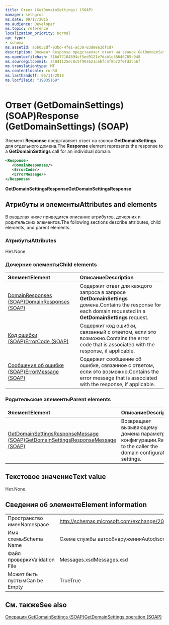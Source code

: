 ```yaml
---
title: Ответ (GetDomainSettings) (SOAP)
manager: sethgros
ms.date: 09/17/2015
ms.audience: Developer
ms.topic: reference
localization_priority: Normal
api_type:
- schema
ms.assetid: a5b052df-93bd-4fe1-ac30-83de9a3dfcd7
description: Элемент Response представляет ответ на звонок GetDomainSettings для отдельного домена.
ms.openlocfilehash: 316d77104894cf5ed9121e7dab1c38646765c948
ms.sourcegitcommit: 34041125dc8c5f993b21cebfc4f8b72f0fd2cb6f
ms.translationtype: MT
ms.contentlocale: ru-RU
ms.lasthandoff: 06/11/2018
ms.locfileid: "19835169"
---
```

# <a name="response-getdomainsettings-soap"></a><span data-ttu-id="59119-103">Ответ (GetDomainSettings) (SOAP)</span><span class="sxs-lookup"><span data-stu-id="59119-103">Response (GetDomainSettings) (SOAP)</span></span>

<span data-ttu-id="59119-104">Элемент **Response** представляет ответ на звонок **GetDomainSettings** для отдельного домена.</span><span class="sxs-lookup"><span data-stu-id="59119-104">The **Response** element represents the response to a **GetDomainSettings** call for an individual domain.</span></span> 
  
```XML
<Response>
   <DomainResponses/>
   <ErrorCode/>
   <ErrorMessage/>
</Response>
```

 <span data-ttu-id="59119-105">**GetDomainSettingsResponse**</span><span class="sxs-lookup"><span data-stu-id="59119-105">**GetDomainSettingsResponse**</span></span>
## <a name="attributes-and-elements"></a><span data-ttu-id="59119-106">Атрибуты и элементы</span><span class="sxs-lookup"><span data-stu-id="59119-106">Attributes and elements</span></span>

<span data-ttu-id="59119-107">В разделах ниже приводится описание атрибутов, дочерних и родительских элементов.</span><span class="sxs-lookup"><span data-stu-id="59119-107">The following sections describe attributes, child elements, and parent elements.</span></span>
  
### <a name="attributes"></a><span data-ttu-id="59119-108">Атрибуты</span><span class="sxs-lookup"><span data-stu-id="59119-108">Attributes</span></span>

<span data-ttu-id="59119-109">Нет.</span><span class="sxs-lookup"><span data-stu-id="59119-109">None.</span></span>
  
### <a name="child-elements"></a><span data-ttu-id="59119-110">Дочерние элементы</span><span class="sxs-lookup"><span data-stu-id="59119-110">Child elements</span></span>

|<span data-ttu-id="59119-111">**Элемент**</span><span class="sxs-lookup"><span data-stu-id="59119-111">**Element**</span></span>|<span data-ttu-id="59119-112">**Описание**</span><span class="sxs-lookup"><span data-stu-id="59119-112">**Description**</span></span>|
|:-----|:-----|
|[<span data-ttu-id="59119-113">DomainResponses (SOAP)</span><span class="sxs-lookup"><span data-stu-id="59119-113">DomainResponses (SOAP)</span></span>](domainresponses-soap.md) <br/> |<span data-ttu-id="59119-114">Содержит ответ для каждого запроса в запросе **GetDomainSettings** домена.</span><span class="sxs-lookup"><span data-stu-id="59119-114">Contains the response for each domain requested in a **GetDomainSettings** request.</span></span>  <br/> |
|[<span data-ttu-id="59119-115">Код ошибки (SOAP)</span><span class="sxs-lookup"><span data-stu-id="59119-115">ErrorCode (SOAP)</span></span>](errorcode-soap.md) <br/> |<span data-ttu-id="59119-116">Содержит код ошибки, связанный с ответом, если это возможно.</span><span class="sxs-lookup"><span data-stu-id="59119-116">Contains the error code that is associated with the response, if applicable.</span></span>  <br/> |
|[<span data-ttu-id="59119-117">Сообщение об ошибке (SOAP)</span><span class="sxs-lookup"><span data-stu-id="59119-117">ErrorMessage (SOAP)</span></span>](errormessage-soap.md) <br/> |<span data-ttu-id="59119-118">Содержит сообщение об ошибке, связанное с ответом, если это возможно.</span><span class="sxs-lookup"><span data-stu-id="59119-118">Contains the error message that is associated with the response, if applicable.</span></span>  <br/> |
   
### <a name="parent-elements"></a><span data-ttu-id="59119-119">Родительские элементы</span><span class="sxs-lookup"><span data-stu-id="59119-119">Parent elements</span></span>

|<span data-ttu-id="59119-120">**Элемент**</span><span class="sxs-lookup"><span data-stu-id="59119-120">**Element**</span></span>|<span data-ttu-id="59119-121">**Описание**</span><span class="sxs-lookup"><span data-stu-id="59119-121">**Description**</span></span>|
|:-----|:-----|
|[<span data-ttu-id="59119-122">GetDomainSettingsResponseMessage (SOAP)</span><span class="sxs-lookup"><span data-stu-id="59119-122">GetDomainSettingsResponseMessage (SOAP)</span></span>](getdomainsettingsresponsemessage-soap.md) <br/> |<span data-ttu-id="59119-123">Возвращает вызывающему домена параметры конфигурации.</span><span class="sxs-lookup"><span data-stu-id="59119-123">Returns to the caller the domain configuration settings.</span></span>  <br/> |
   
## <a name="text-value"></a><span data-ttu-id="59119-124">Текстовое значение</span><span class="sxs-lookup"><span data-stu-id="59119-124">Text value</span></span>

<span data-ttu-id="59119-125">Нет.</span><span class="sxs-lookup"><span data-stu-id="59119-125">None.</span></span>
  
## <a name="element-information"></a><span data-ttu-id="59119-126">Сведения об элементе</span><span class="sxs-lookup"><span data-stu-id="59119-126">Element information</span></span>

|||
|:-----|:-----|
|<span data-ttu-id="59119-127">Пространство имен</span><span class="sxs-lookup"><span data-stu-id="59119-127">Namespace</span></span>  <br/> |http://schemas.microsoft.com/exchange/2010/Autodiscover  <br/> |
|<span data-ttu-id="59119-128">Имя схемы</span><span class="sxs-lookup"><span data-stu-id="59119-128">Schema Name</span></span>  <br/> |<span data-ttu-id="59119-129">Схема службы автообнаружения</span><span class="sxs-lookup"><span data-stu-id="59119-129">Autodiscover schema</span></span>  <br/> |
|<span data-ttu-id="59119-130">Файл проверки</span><span class="sxs-lookup"><span data-stu-id="59119-130">Validation File</span></span>  <br/> |<span data-ttu-id="59119-131">Messages.xsd</span><span class="sxs-lookup"><span data-stu-id="59119-131">Messages.xsd</span></span>  <br/> |
|<span data-ttu-id="59119-132">Может быть пустым</span><span class="sxs-lookup"><span data-stu-id="59119-132">Can be Empty</span></span>  <br/> |<span data-ttu-id="59119-133">True</span><span class="sxs-lookup"><span data-stu-id="59119-133">True</span></span>  <br/> |
   
## <a name="see-also"></a><span data-ttu-id="59119-134">См. также</span><span class="sxs-lookup"><span data-stu-id="59119-134">See also</span></span>



[<span data-ttu-id="59119-135">Операция GetDomainSettings (SOAP)</span><span class="sxs-lookup"><span data-stu-id="59119-135">GetDomainSettings operation (SOAP)</span></span>](getdomainsettings-operation-soap.md)


